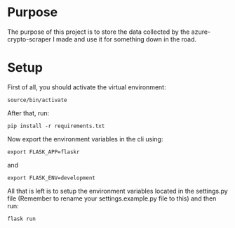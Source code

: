 # Purpose

The purpose of this project is to store the data collected by the azure-crypto-scraper I made and use it for something down in the road. 

# Setup 

First of all, you should activate the virtual environment:
````
source/bin/activate
````
After that, run:
````
pip install -r requirements.txt
````
Now export the environment variables in the cli using:
````
export FLASK_APP=flaskr
`````
and 
`````
export FLASK_ENV=development
`````

All that is left is to setup the environment variables located in the settings.py file (Remember to rename your settings.example.py file to this) and then run:
````
flask run
`````
